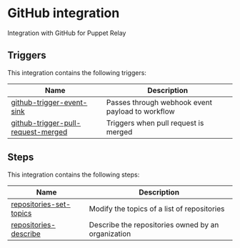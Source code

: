 # GitHub integration

Integration with GitHub for Puppet Relay

## Triggers

This integration contains the following triggers:

| Name | Description |
|------|-------------|
| [github-trigger-event-sink](/triggers/github-trigger-event-sink) | Passes through webhook event payload to workflow |
| [github-trigger-pull-request-merged](/triggers/github-trigger-pull-request-merged) | Triggers when pull request is merged |

## Steps

This integration contains the following steps:

| Name | Description |
|------|-------------|
| [repositories-set-topics](/steps/repositories-set-topics) | Modify the topics of a list of repositories  |
| [repositories-describe](/steps/repositories-describe) | Describe the repositories owned by an organization |
